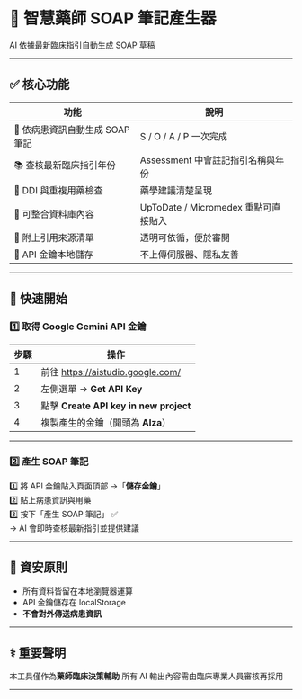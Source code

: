 # 🧠 智慧藥師 SOAP 筆記產生器  
AI 依據最新臨床指引自動生成 SOAP 草稿

---

## ✅ 核心功能

| 功能 | 說明 |
|------|------|
| 📝 依病患資訊自動生成 SOAP 筆記 | S / O / A / P 一次完成 |
| 📚 查核最新臨床指引年份 | Assessment 中會註記指引名稱與年份 |
| 💊 DDI 與重複用藥檢查 | 藥學建議清楚呈現 |
| 🔗 可整合資料庫內容 | UpToDate / Micromedex 重點可直接貼入 |
| 📌 附上引用來源清單 | 透明可依循，便於審閱 |
| 🔑 API 金鑰本地儲存 | 不上傳伺服器、隱私友善 |

---

## 🚀 快速開始

### 1️⃣ 取得 Google Gemini API 金鑰

| 步驟 | 操作 |
|------|------|
| 1 | 前往 https://aistudio.google.com/ |
| 2 | 左側選單 → **Get API Key** |
| 3 | 點擊 **Create API key in new project** |
| 4 | 複製產生的金鑰（開頭為 **AIza**） |

---

### 2️⃣ 產生 SOAP 筆記

1️⃣ 將 API 金鑰貼入頁面頂部 →「**儲存金鑰**」  
2️⃣ 貼上病患資訊與用藥  
3️⃣ 按下「產生 SOAP 筆記」 ✅  
→ AI 會即時查核最新指引並提供建議

---

## 🔐 資安原則

- 所有資料皆留在本地瀏覽器運算
- API 金鑰儲存在 localStorage
- **不會對外傳送病患資訊**

---

## ⚕️ 重要聲明

本工具僅作為**藥師臨床決策輔助**
所有 AI 輸出內容需由臨床專業人員審核再採用

---
